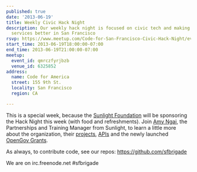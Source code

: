 ```yaml
---
published: true
date: '2013-06-19'
title: Weekly Civic Hack Night
description: Our weekly hack night is focused on civic tech and making government
  services better in San Francisco
rsvp: https://www.meetup.com/Code-for-San-Francisco-Civic-Hack-Night/events/122736702/
start_time: 2013-06-19T18:00:00-07:00
end_time: 2013-06-19T21:00:00-07:00
meetup:
  event_id: qmrczfyrjbzb
  venue_id: 6325852
address:
  name: Code for America
  street: 155 9th St.
  locality: San Francisco
  region: CA

---
```

<!-- imported via scripts/generate-events-from-meetup -->
<p>This is a special week, because the <a href="http://sunlightfoundation.com/">Sunlight Foundation</a> will be sponsoring the Hack Night this week (with food and refreshments). Join <a href="http://sunlightfoundation.com/people/angai/">Amy Ngai</a>, the Partnerships and Training Manager from Sunlight, to learn a little more about the organization, their <a href="http://sunlightfoundation.com/projects/">projects</a>, <a href="http://sunlightfoundation.com/api/">APIs</a> and the newly launched <a href="http://sunlightfoundation.com/about/grants/opengovgrants/">OpenGov Grants</a>.</p> <p>As always, to contribute code, see our repos: <a href="https://github.com/sfbrigade" class="linkified">https://github.com/sfbrigade</a></p> <p>We are on irc.freenode.net #sfbrigade</p> 
